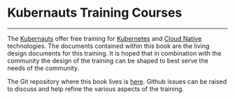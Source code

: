 # Kubernauts Training Courses

---

The [Kubernauts](https://kubernauts.io/) offer free training for [Kubernetes](https://kubernetes.io) and [Cloud Native](https://www.cncf.io) technologies.  The documents contained within this book are the living design documents for this training.  It is hoped that in combination with the community the design of the training can be shaped to best serve the needs of the community.

The Git repository where this book lives is [here](https://github.com/kubernauts/kubernauts-training-design).  Github issues can be raised to discuss and help refine the various aspects of the training.

